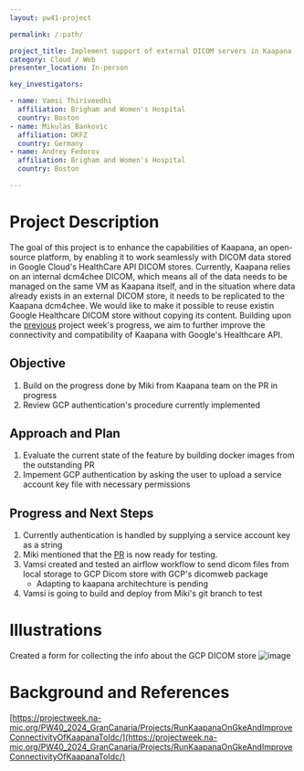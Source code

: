 ```yaml
---
layout: pw41-project

permalink: /:path/

project_title: Implement support of external DICOM servers in Kaapana
category: Cloud / Web
presenter_location: In-person

key_investigators:

- name: Vamsi Thiriveedhi
  affiliation: Brigham and Women's Hospital
  country: Boston
- name: Mikulas Bankovic
  affiliation: DKFZ
  country: Germany
- name: Andrey Fedorov
  affiliation: Brigham and Women's Hospital
  country: Boston

---
```


# Project Description

<!-- Add a short paragraph describing the project. -->

The goal of this project is to enhance the capabilities of Kaapana, an open-source platform, by enabling it to work seamlessly with DICOM data stored in Google Cloud's HealthCare API DICOM stores. Currently, Kaapana relies on an internal dcm4chee DICOM, which means all of the data needs to be managed on the same VM as Kaapana itself, and in the situation where data already exists in an external DICOM store, it needs to be replicated to the Kaapana dcm4chee. We would like to make it possible to reuse existin Google Healthcare DICOM store without copying its content. Building upon the [previous](https://projectweek.na-mic.org/PW40_2024_GranCanaria/Projects/RunKaapanaOnGkeAndImproveConnectivityOfKaapanaToIdc/) project week's progress, we aim to further improve the connectivity and compatibility of Kaapana with Google's Healthcare API.



## Objective

<!-- Describe here WHAT you would like to achieve (what you will have as end result). -->


1. Build on the progress done by Miki from Kaapana team on the PR in progress
2. Review GCP authentication's procedure currently implemented




## Approach and Plan

<!-- Describe here HOW you would like to achieve the objectives stated above. -->


1. Evaluate the current state of the feature by building docker images from the outstanding PR
2. Impement GCP authentication by asking the user to upload a service account key file with necessary permissions




## Progress and Next Steps

1. Currently authentication is handled by supplying a service account key as a string
2. Miki mentioned that the [PR](https://codebase.helmholtz.cloud/kaapana/kaapana/-/tree/feature/external_dicomweb_gcloud) is now ready for testing.
3. Vamsi created and tested an airflow workflow to send dicom files from local storage to GCP Dicom store with GCP's dicomweb package
    -   Adapting to kaapana architechture is pending
4. Vamsi is going to build and deploy from Miki's git branch to test

# Illustrations
Created a form for collecting the info about the GCP DICOM store
![image](https://github.com/NA-MIC/ProjectWeek/assets/115020590/c32c112e-3a8c-4d9d-a106-170beeab9bb3)


# Background and References

[https://projectweek.na-mic.org/PW40_2024_GranCanaria/Projects/RunKaapanaOnGkeAndImproveConnectivityOfKaapanaToIdc/](https://projectweek.na-mic.org/PW40_2024_GranCanaria/Projects/RunKaapanaOnGkeAndImproveConnectivityOfKaapanaToIdc/)
